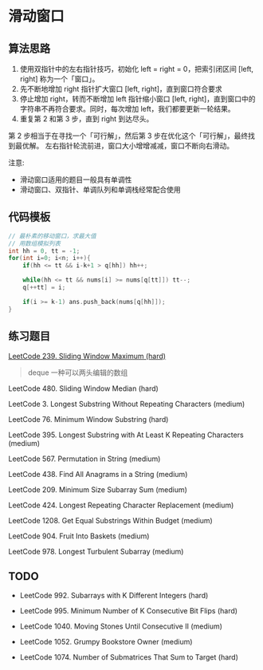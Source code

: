 # 滑动窗口

## 算法思路

1. 使用双指针中的左右指针技巧，初始化 left = right = 0，把索引闭区间 [left, right] 称为一个「窗口」。
2. 先不断地增加 right 指针扩大窗口 [left, right]，直到窗口符合要求
3. 停止增加 right，转而不断增加 left 指针缩小窗口 [left, right]，直到窗口中的字符串不再符合要求。同时，每次增加 left，我们都要更新一轮结果。
4. 重复第 2 和第 3 步，直到 right 到达尽头。

第 2 步相当于在寻找一个「可行解」，然后第 3 步在优化这个「可行解」，最终找到最优解。
左右指针轮流前进，窗口大小增增减减，窗口不断向右滑动。

注意:

- 滑动窗口适用的题目一般具有单调性
- 滑动窗口、双指针、单调队列和单调栈经常配合使用

## 代码模板

```cpp
// 最朴素的移动窗口，求最大值
// 用数组模拟列表
int hh = 0, tt = -1;
for(int i=0; i<n; i++){
    if(hh <= tt && i-k+1 > q[hh]) hh++;

    while(hh <= tt && nums[i] >= nums[q[tt]]) tt--;
    q[++tt] = i;

    if(i >= k-1) ans.push_back(nums[q[hh]]);
}
```

## 练习题目

[LeetCode 239. Sliding Window Maximum (hard)](https://www.yuque.com/docs/share/ebaed429-d5e6-4c15-908f-5496ac423b9a?#)

> deque 一种可以两头编辑的数组	

LeetCode 480. Sliding Window Median (hard)

LeetCode 3. Longest Substring Without Repeating Characters (medium)

LeetCode 76. Minimum Window Substring (hard)

LeetCode 395. Longest Substring with At Least K Repeating Characters (medium)

LeetCode 567. Permutation in String (medium)

LeetCode 438. Find All Anagrams in a String (medium)

LeetCode 209. Minimum Size Subarray Sum (medium)

LeetCode 424. Longest Repeating Character Replacement (medium)

LeetCode 1208. Get Equal Substrings Within Budget (medium)

LeetCode 904. Fruit Into Baskets (medium)

LeetCode 978. Longest Turbulent Subarray (medium)

## TODO

- LeetCode 992. Subarrays with K Different Integers (hard)


- LeetCode 995. Minimum Number of K Consecutive Bit Flips (hard)

- LeetCode 1040. Moving Stones Until Consecutive II (medium)


- LeetCode 1052. Grumpy Bookstore Owner (medium)

- LeetCode 1074. Number of Submatrices That Sum to Target (hard)
